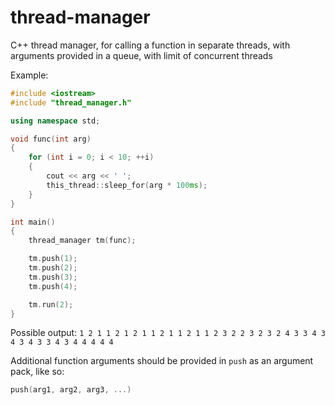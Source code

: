 # thread-manager
C++ thread manager, for calling a function in separate threads, with arguments provided in a queue, with limit of concurrent threads

Example:
```C++
#include <iostream>
#include "thread_manager.h"

using namespace std;

void func(int arg)
{
	for (int i = 0; i < 10; ++i)
	{
		cout << arg << ' ';
		this_thread::sleep_for(arg * 100ms);
	}
}

int main()
{
	thread_manager tm(func);

	tm.push(1);
	tm.push(2);
	tm.push(3);
	tm.push(4);

	tm.run(2);
}
```

Possible output:
```1 2 1 1 2 1 2 1 1 2 1 1 2 1 1 2 3 2 2 3 2 3 2 4 3 3 4 3 4 3 4 3 3 4 3 4 4 4 4 4```

Additional function arguments should be provided in `push` as an argument pack, like so:
```C++
push(arg1, arg2, arg3, ...)
```
